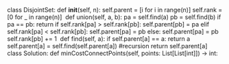 class DisjointSet:
def __init__(self, n):
self.parent = [i for i in range(n)]
self.rank = [0 for _ in range(n)]
​
def union(self, a, b):
pa = self.find(a)
pb = self.find(b)
if pa == pb: return
if self.rank[pa] > self.rank[pb]:
self.parent[pb] = pa
elif self.rank[pa] < self.rank[pb]:
self.parent[pa] = pb
else:
self.parent[pa] = pb
self.rank[pb] += 1
​
def find(self, a):
if self.parent[a] == a:
return a
​
self.parent[a] = self.find(self.parent[a])  #recursion
return self.parent[a]
​
class Solution:
def minCostConnectPoints(self, points: List[List[int]]) -> int: